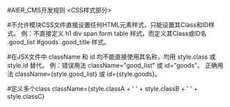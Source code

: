 #AIER_CMS开发规则 <CSS样式部分>

#不允许模块CSS文件直接设置任何HTML元素样式，只能设置其Class和ID样式。
例：不直接定义 h1 div span form table 样式，而定义其Class或ID名 .good_list #goods .good_title 样式。

#在JSX文件中 className 和 id 均不能直接使用其名称，均用 style.class 或 style.id 替代。
例：错误用法  className="good_list" 或 id="goods"。
    正确用法  className={style.good_list} 或 id={style.goods}。

#定义多个class 
 className={style.classA + ' ' + style.classB + ' ' + style.classC}
 
